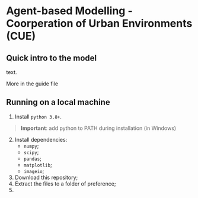 # Agent-based Modelling - Coorperation of Urban Environments (CUE) 

## Quick intro to the model

text.

More in the guide file

## Running on a local machine

1) Install `python 3.8+`.
> **Important**: add python to PATH during installation (in Windows) 
2) Install dependencies:
   * `numpy`;
   * `scipy`;
   * `pandas`;
   * `matplotlib`;
   * `imageio`;
3) Download this repository;
4) Extract the files to a folder of preference;
5) 